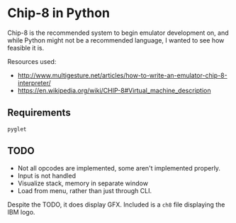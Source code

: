 # Chip-8 in Python

Chip-8 is the recommended system to begin emulator development on, and while Python might not be a recommended language, I wanted to see how feasible it is.

Resources used:
* http://www.multigesture.net/articles/how-to-write-an-emulator-chip-8-interpreter/
* https://en.wikipedia.org/wiki/CHIP-8#Virtual_machine_description

## Requirements
```
pyglet
```

## TODO
* Not all opcodes are implemented, some aren't implemented properly.
* Input is not handled
* Visualize stack, memory in separate window
* Load from menu, rather than just through CLI.

Despite the TODO, it does display GFX. Included is a `ch8` file displaying the IBM logo.